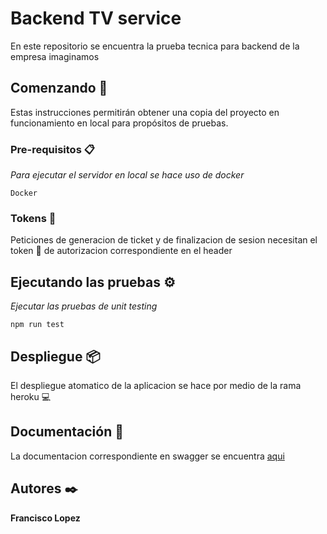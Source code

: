 # Backend TV service 

En este repositorio se encuentra la prueba tecnica para backend de la empresa imaginamos

## Comenzando 🚀

Estas instrucciones permitirán obtener una copia del proyecto en funcionamiento en local para propósitos de pruebas.


### Pre-requisitos 📋

_Para ejecutar el servidor en local se hace uso de docker_

```
Docker 
```
### Tokens 🔧

Peticiones de generacion de ticket y de finalizacion de sesion necesitan el token :key: de autorizacion correspondiente en el header 


## Ejecutando las pruebas ⚙️

_Ejecutar las pruebas de unit testing_

```
npm run test
```

## Despliegue 📦

El despliegue atomatico de la aplicacion se hace por medio de la rama heroku :computer:


## Documentación 📖

La documentacion correspondiente en swagger se encuentra [aqui](https://imaginamos-tv.herokuapp.com/api-docs/i)


## Autores ✒️

**Francisco Lopez**  

